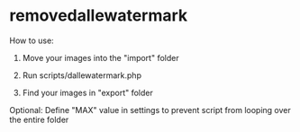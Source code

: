 # removedallewatermark


How to use:
1. Move your images into the "import" folder

2. Run scripts/dallewatermark.php

3. Find your images in "export" folder

Optional: Define "MAX" value in settings to prevent script from looping over the entire folder
